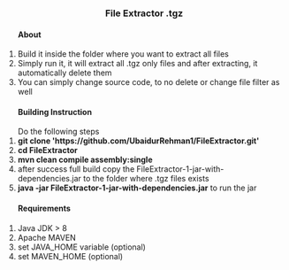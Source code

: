 <h3 align="center">File Extractor .tgz</h3>
<ol>
	<h4>About</h4>
	<li>Build it inside the folder where you want to extract all files</li>
	<li>Simply run it, it will extract all .tgz only files and after extracting, it automatically delete them</li>
	<li>You can simply change source code, to no delete or change file filter as well</li>
</ol>
<ol>
	<h4>Building Instruction</h4>
	Do the following steps
	<li><strong>git clone 'https://github.com/UbaidurRehman1/FileExtractor.git'</strong></li>
	<li><strong>cd FileExtractor</strong></li>
	<li><strong>mvn clean compile assembly:single</strong></li>
	<li>after success full build copy the FileExtractor-1-jar-with-dependencies.jar to the folder where .tgz files exists</li>
	<li><strong>java -jar FileExtractor-1-jar-with-dependencies.jar</strong> to run the jar</li>
</ol>
<ol>
	<h4>Requirements</h4>
	<li>Java JDK > 8</li>
	<li>Apache MAVEN</li>
	<li>set JAVA_HOME variable (optional)</li>
	<li>set MAVEN_HOME (optional)</li>
</ol>